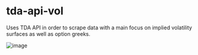 # tda-api-vol
Uses TDA API in order to scrape data with a main focus on implied volatility surfaces as well as option greeks.


![image](https://user-images.githubusercontent.com/75052782/209724422-2016c159-7053-4872-b611-f80e0dae0188.png)
